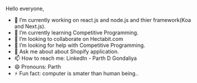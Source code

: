 Hello everyone,

- 🔭 I’m currently working on react.js and node.js and thier framework(Koa and Next.js).
- 🌱 I’m currently learning Competitive Programming.
- 👯 I’m looking to collaborate on Hectabit.com
- 🤔 I’m looking for help with Competitive Programming.
- 💬 Ask me about about Shopify application.
- 📫 How to reach me: LinkedIn - Parth D Gondaliya
- 😄 Pronouns: Parth
- ⚡ Fun fact: computer is smater than human being..

